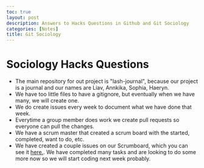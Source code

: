 ```yaml
---
toc: true
layout: post
description: Answers to Hacks Questions in Github and Git Sociology
categories: [Notes]
title: Git Sociology
---
```


# Sociology Hacks Questions 
- The main repository for out project is "lash-journal", because our project is a journal and our names are Liav, Annkika, Sophia, Haeryn.
- We have too little files to have a gitignore, but eventually when we have many, we will create one. 
- We do create issues every week to document what we have done that week.
- Everytime a group member does work we create pull requests so everyone can pull the changes.
- We have a scrum master that created a scrum board with the started, completed, want to do, etc.
- We have created a couple issues on our Scrumboard, which you can see it [here.](https://github.com/users/haeryny/projects/1/views/1). We have completed many tasks and are looking to do some more now so we will start coding next week probably.

